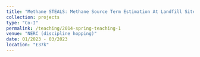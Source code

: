 ```yaml
---
title: "Methane STEALS: Methane Source Term Estimation At Landfill Sites"
collection: projects
type: "Co-I"
permalink: /teaching/2014-spring-teaching-1
venue: "NERC (discipline hopping)"
date: 01/2023 - 03/2023 
location: "£37k"
---
```


